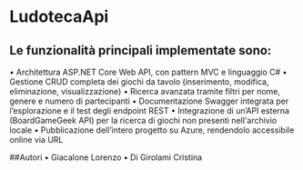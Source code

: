 # LudotecaApi

## Le funzionalità principali implementate sono:
• Architettura ASP.NET Core Web API, con pattern MVC e linguaggio C#
• Gestione CRUD completa dei giochi da tavolo (inserimento, modifica, eliminazione, visualizzazione)
• Ricerca avanzata tramite filtri per nome, genere e numero di partecipanti
• Documentazione Swagger integrata per l’esplorazione e il test degli endpoint REST
• Integrazione di un’API esterna (BoardGameGeek API) per la ricerca di giochi non presenti nell'archivio locale
• Pubblicazione dell’intero progetto su Azure, rendendolo accessibile online via URL


##Autori
• Giacalone Lorenzo
• Di Girolami Cristina
